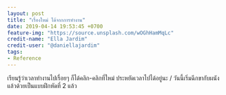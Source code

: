```yaml
---
layout: post
title: "เรื่องใหม่ ได้จากการทำงาน"
date: 2019-04-14 19:53:45 +0700
feature-img: "https://source.unsplash.com/wOGhHamMqLc"
credit-name: "Ella Jardim"
credit-user: "@daniellajardim"
tags:
- Reference
---
```

เรียนรู้ว่าเวลาทำงานไปเรื่อยๆ ก็ได้คลิก-คลิกที่ใหม่ ประหยัดเวลาไปได้อยู่นะ / วันนี้เริ่มฉีกขากับผนังแล้วด้วยเป็นแบบฝึกหัดที่ 2 แล้ว
